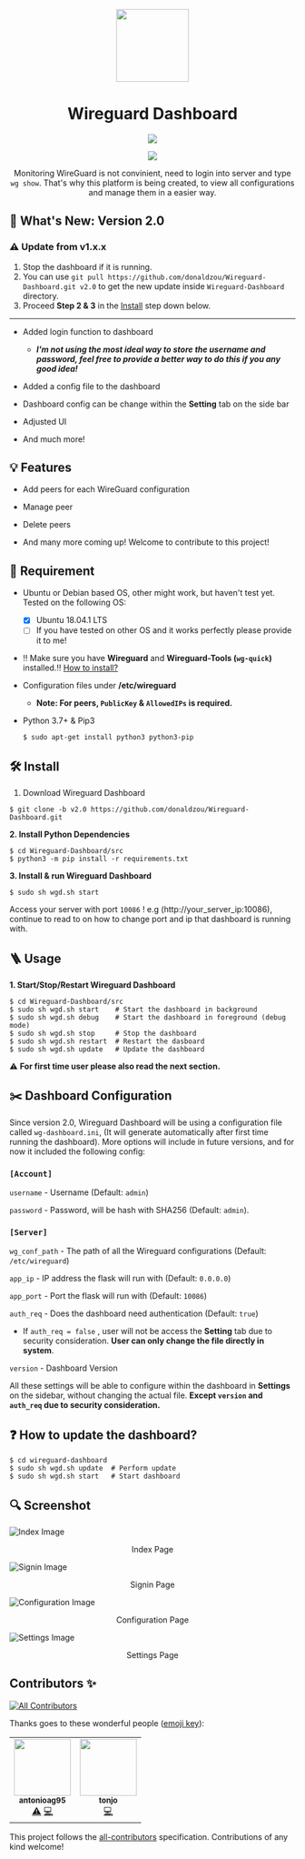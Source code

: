 <p align="center">
  <img src="https://raw.githubusercontent.com/donaldzou/wireguard-dashboard/main/img/Group%202.png" width="128">
</p>
<h1 align="center"> Wireguard Dashboard</h1>


<p align="center">
  <img src="http://ForTheBadge.com/images/badges/made-with-python.svg">
</p>
<p align="center">
  <a href="https://github.com/donaldzou/wireguard-dashboard/releases/latest"><img src="https://img.shields.io/github/v/release/donaldzou/wireguard-dashboard"></a>
</p>
<p align="center">Monitoring WireGuard is not convinient, need to login into server and type <code>wg show</code>. That's why this platform is being created, to view all configurations and manage them in a easier way.</p>



## 📣 What's New: Version 2.0

### ⚠️ **Update from v1.x.x**

1. Stop the dashboard if it is running.
2. You can use `git pull https://github.com/donaldzou/Wireguard-Dashboard.git v2.0`  to get the new update inside `Wireguard-Dashboard` directory.
3. Proceed **Step 2 & 3** in the [Install](#-install) step down below.

<hr>

- Added login function to dashboard

  - ***I'm not using the most ideal way to store the username and password, feel free to provide a better way to do this if you any good idea!***

- Added a config file to the dashboard

- Dashboard config can be change within the **Setting** tab on the side bar 

- Adjusted UI

- And much more!

  

## 💡 Features

- Add peers for each WireGuard configuration

- Manage peer

- Delete peers

- And many more coming up! Welcome to contribute to this project!

  

## 📝 Requirement

- Ubuntu or Debian based OS, other might work, but haven't test yet. Tested on the following OS:
  - [x] Ubuntu 18.04.1 LTS
  - [ ] If you have tested on other OS and it works perfectly please provide it to me!

- ‼️ Make sure you have **Wireguard** and **Wireguard-Tools (`wg-quick`)** installed.‼️  <a href="https://www.wireguard.com/install/">How to install?</a>
- Configuration files under **/etc/wireguard**

  - **Note: For peers, `PublicKey` & `AllowedIPs` is required.**
- Python 3.7+ & Pip3
  ```
  $ sudo apt-get install python3 python3-pip
  ```



## 🛠 Install

1. Download Wireguard Dashboard

```
$ git clone -b v2.0 https://github.com/donaldzou/Wireguard-Dashboard.git
```

**2. Install Python Dependencies**

```
$ cd Wireguard-Dashboard/src
$ python3 -m pip install -r requirements.txt
```

**3. Install & run Wireguard Dashboard**

```
$ sudo sh wgd.sh start
```

Access your server with port `10086` ! e.g (http://your_server_ip:10086), continue to read to on how to change port and ip that dashboard is running with.



## 🪜 Usage

**1. Start/Stop/Restart Wireguard Dashboard**

```
$ cd Wireguard-Dashboard/src
$ sudo sh wgd.sh start    # Start the dashboard in background
$ sudo sh wgd.sh debug    # Start the dashboard in foreground (debug mode)
$ sudo sh wgd.sh stop     # Stop the dashboard
$ sudo sh wgd.sh restart  # Restart the dasboard
$ sudo sh wgd.sh update   # Update the dashboard
```

⚠️  **For first time user please also read the next section.**



## ✂️ Dashboard Configuration

Since version 2.0, Wireguard Dashboard will be using a configuration file called `wg-dashboard.ini`, (It will generate automatically after first time running the dashboard). More options will include in future versions, and for now it included the following config:

### `[Account]`

`username` - Username (Default: `admin`)

`password` - Password, will be hash with SHA256 (Default: `admin`).

### `[Server]`

`wg_conf_path` - The path of all the Wireguard configurations (Default: `/etc/wireguard`)

`app_ip` - IP address the flask will run with (Default: `0.0.0.0`)

`app_port` - Port the flask will run with (Default: `10086`)

`auth_req` - Does the dashboard need authentication  (Default: `true`)

- If `auth_req = false` , user will not be access the **Setting** tab due to security consideration. **User can only change the file directly in system**. 

`version` - Dashboard Version

All these settings will be able to configure within the dashboard in **Settings** on the sidebar, without changing the actual file. **Except `version` and `auth_req` due to security consideration.**



## ❓ How to update the dashboard?

```
$ cd wireguard-dashboard
$ sudo sh wgd.sh update  # Perform update
$ sudo sh wgd.sh start   # Start dashboard
```



## 🔍 Screenshot

![Index Image](https://github.com/donaldzou/Wireguard-Dashboard/raw/main/src/static/index.png)

<p align=center>Index Page</p>

![Signin Image](https://github.com/donaldzou/Wireguard-Dashboard/raw/main/src/static/signin.png)

<p align=center>Signin Page</p>

![Configuration Image](https://github.com/donaldzou/Wireguard-Dashboard/raw/main/src/static/configuration.png)

<p align=center>Configuration Page</p>

![Settings Image](https://github.com/donaldzou/Wireguard-Dashboard/raw/main/src/static/settings.png)

<p align=center>Settings Page</p>

## Contributors ✨

<!-- ALL-CONTRIBUTORS-BADGE:START - Do not remove or modify this section -->
[![All Contributors](https://img.shields.io/badge/all_contributors-2-orange.svg?style=flat-square)](#contributors-)
<!-- ALL-CONTRIBUTORS-BADGE:END -->

Thanks goes to these wonderful people ([emoji key](https://allcontributors.org/docs/en/emoji-key)):

<!-- ALL-CONTRIBUTORS-LIST:START - Do not remove or modify this section -->
<!-- prettier-ignore-start -->
<!-- markdownlint-disable -->
<table>
  <tr>
    <td align="center"><a href="https://github.com/antonioag95"><img src="https://avatars.githubusercontent.com/u/30556866?v=4?s=100" width="100px;" alt=""/><br /><sub><b>antonioag95</b></sub></a><br /><a href="https://github.com/donaldzou/wireguard-dashboard/commits?author=antonioag95" title="Tests">⚠️</a> <a href="https://github.com/donaldzou/wireguard-dashboard/commits?author=antonioag95" title="Code">💻</a></td>
    <td align="center"><a href="https://github.com/tonjo"><img src="https://avatars.githubusercontent.com/u/4726289?v=4?s=100" width="100px;" alt=""/><br /><sub><b>tonjo</b></sub></a><br /><a href="https://github.com/donaldzou/wireguard-dashboard/commits?author=tonjo" title="Code">💻</a></td>
  </tr>
</table>

<!-- markdownlint-restore -->
<!-- prettier-ignore-end -->

<!-- ALL-CONTRIBUTORS-LIST:END -->

This project follows the [all-contributors](https://github.com/all-contributors/all-contributors) specification. Contributions of any kind welcome!

